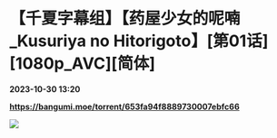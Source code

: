 # 【千夏字幕组】【药屋少女的呢喃_Kusuriya no Hitorigoto】[第01话][1080p_AVC][简体]

**2023-10-30 13:20**

**https://bangumi.moe/torrent/653fa94f8889730007ebfc66**

![](https://styx.feralhosting.com/airota/poster/2023-10-%5BAirota%5D%5BKusuriya%20no%20Hitorigoto%5D%5Bposter%5D.png)